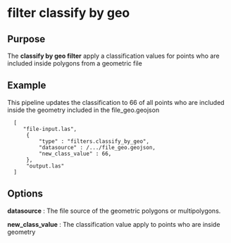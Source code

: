 # filter classify by geo

Purpose
---------------------------------------------------------------------------------------------------------

The **classify by geo filter** apply a classification values for points who are included inside polygons from a geometric file

Example
---------------------------------------------------------------------------------------------------------

This pipeline updates the classification to 66 of all points who are included inside the geometry included in the file_geo.geojson


```
  [
     "file-input.las",
      {
          "type" : "filters.classify_by_geo",
          "datasource" : /.../file_geo.geojson,
          "new_class_value" : 66,
      },
      "output.las"
  ]
```

Options
---------------------------------------------------------------------------------------------------------------------------------------------------------------------

**datasource** :
  The file source of the geometric polygons or multipolygons.

**new_class_value** :
  The classification value apply to points who are inside geometry
